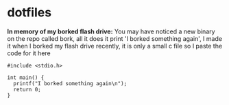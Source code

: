 # dotfiles

**In memory of my borked flash drive:**
You may have noticed a new binary on the repo called bork, all it does it print 'I borked something again', I made it when I borked my flash drive recently, it is only a small c file so I paste the code for it here

```
#include <stdio.h>

int main() {
  printf("I borked something again\n");
  return 0;
}
```
